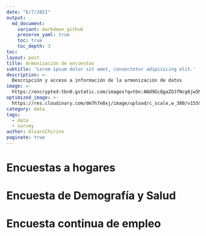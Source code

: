 ```yaml
---
date: "6/7/2021"
output: 
  md_document:
    variant: markdown_github
    preserve_yaml: true
    toc: true
    toc_depth: 3
toc: 
layout: post
title: Armonización de encuestas
subtitle: 'Lorem ipsum dolor sit amet, consectetur adipisicing elit.'
description: >-
  Descripción y acceso a información de la armonización de datos  
image: >-
  https://encrypted-tbn0.gstatic.com/images?q=tbn:ANd9GcQgaZOJfNcg6jw5Mcv4QqD4cnrjz1173dKK5TgoNo8Rmlg3FNMmrBMf5TRkFtaz-Rq1nQU&usqp=CAU
optimized_image: >-
  https://res.cloudinary.com/dm7h7e8xj/image/upload/c_scale,w_380/v1559821647/theme6_qeeojf.jpg
category: data
tags:
  - data
  - survey
author: AlvaroChirino
paginate: true
---
```


# Encuestas a hogares

# Encuesta de Demografía y Salud

# Encuesta continua de empleo
